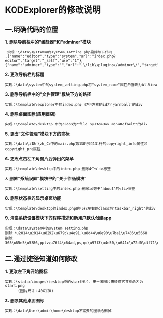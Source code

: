 # KODExplorer的修改说明
## 一.明确代码的位置

**1.  删除导航栏中的"编辑器"和"adminer"模块**

     实现：\data\system中的system_setting.php删掉如下代码
    ,{"name":"editor","type":"system","url":"index.php?editor","target":"_self","use":"1"},{"name":"adminer","type":"","url":".\/lib\/plugins\/adminer\/","target":"_blank","use":"1"}

**2.  更改导航栏的标题**

    实现：\data\system中的system_setting.php将"system_name"属性的值改为AllView

**3.  删除导航栏中的"文件管理"模块下方的路径**

    实现：\template\explorer中的index.php 47行左右的id为'yarnball'的div

**4.  删除桌面图标(应用商店)**

    实现：\template\desktop 中的class为"file systemBox menuDefault"的div

**5.  更改”文件管理”模块下方的商标**

    实现：\data\i18n\zh_CN中的main.php第130行和131行的copyright_info属性和copyright_pre属性

**6.  更改点击左下角图片后弹出的菜单**

    实现：\template\desktop中的index.php 删除4个<li>标签

**7.  删除"系统设置"模块中的"关于作品模块"**

    实现：\template\setting中的index.php 删除id等于"about"的<li>标签

**8.  删除状态栏的显示桌面功能**

    实现：\template\desktop的index.php的45行左右的class为"taskbar_right"的div

**9.  清空系统设置模块下的程序描述和新用户默认创建app**

    实现：\data\system中的system_setting.php
    删除 \u2014\u2014\u8292\u679c\u4e91.\u8d44\u6e90\u7ba1\u7406\u5668
    删除 365\u65e5\u5386,pptv\u76f4\u64ad,ps,qq\u97f3\u4e50,\u641c\u72d0\u5f71\u89c6,\u65f6\u949f,\u5929\u6c14,\u6c34\u679c\u5fcd\u8005,\u8ba1\u7b97\u5668,\u8c46\u74e3\u7535\u53f0,\u97f3\u60a6\u53f0,icloud   


## 二.通过捷径知道如何修改

**1.	更改左下角开始图标**

    实现：\static\images\desktop中的start图片，用一张图片来替换它并重命名为start.png
          (图片尺寸：40X120)
          
**2.	删除其他桌面图标**

    实现：\data\User\admin\home\desktop不需要的图标给删掉



